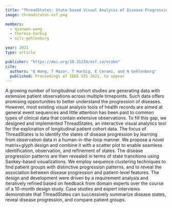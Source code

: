 ```yaml
---
title: "ThreadStates: State-based Visual Analysis of Disease Progression"
image: threadstates-osf.png

members:
  - qianwen-wang
  - theresa-harbig
  - nils-gehlenborg

year: 2021
type: article

publisher: "https://doi.org/10.31219/osf.io/vcskm"
cite:
  authors: "Q Wang, T Mazor, T Harbig, E Cerami, and N Gehlenborg"
  published: Proceedings of IEEE VIS 2021, to appear
---
```

A growing number of longitudinal cohort studies are generating data with extensive patient observations across multiple timepoints. Such data offers promising opportunities to better understand the progression of diseases. However, most existing visual analysis tools of health records are aimed at general event sequences and little attention has been paid to common types of clinical data that contain extensive observations. To fill this gap, we designed and implemented ThreadStates, an interactive visual analytics tool for the exploration of longitudinal patient cohort data. The focus of ThreadStates is to identify the states of disease progression by learning from observation data in a human-in-the-loop manner. We propose a novel matrix+glyph design and combine it with a scatter plot to enable seamless identification, observation, and refinement of states. The disease progression patterns are then revealed in terms of state transitions using Sankey-based visualizations. We employ sequence clustering techniques to find patient groups with distinctive progression patterns, and to reveal the association between disease progression and patient-level features. The design and development were driven by a requirement analysis and iteratively refined based on feedback from domain experts over the course of a 10-month design study. Case studies and expert interviews demonstrate that ThreadStates can successively summarize disease states, reveal disease progression, and compare patient groups.

